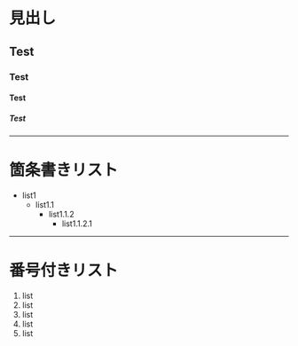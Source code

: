 # 見出し
## Test
### Test
#### Test
##### Test
---

# 箇条書きリスト
- list1
  - list1.1
    - list1.1.2
      - list1.1.2.1     
---

# 番号付きリスト
1. list
1. list
  1. list
  1. list
1. list
